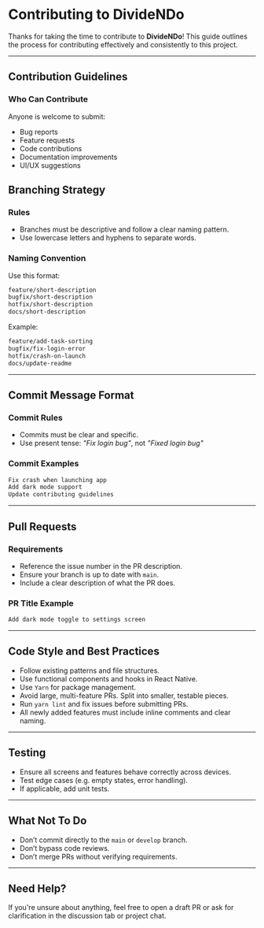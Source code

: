 # Contributing to DivideNDo

Thanks for taking the time to contribute to **DivideNDo**! This guide outlines the process for contributing effectively and consistently to this project.

---

## Contribution Guidelines

### Who Can Contribute

Anyone is welcome to submit:

- Bug reports
- Feature requests
- Code contributions
- Documentation improvements
- UI/UX suggestions

## Branching Strategy

### Rules

- Branches must be descriptive and follow a clear naming pattern.
- Use lowercase letters and hyphens to separate words.

### Naming Convention

Use this format:

```txt
feature/short-description
bugfix/short-description
hotfix/short-description
docs/short-description
```

Example:

```txt
feature/add-task-sorting
bugfix/fix-login-error
hotfix/crash-on-launch
docs/update-readme
```

---

## Commit Message Format

### Commit Rules

- Commits must be clear and specific.
- Use present tense: _"Fix login bug"_, not _"Fixed login bug"_

### Commit Examples

```txt
Fix crash when launching app
Add dark mode support
Update contributing guidelines
```

---

## Pull Requests

### Requirements

- Reference the issue number in the PR description.
- Ensure your branch is up to date with `main`.
- Include a clear description of what the PR does.

### PR Title Example

```txt
Add dark mode toggle to settings screen
```

---

## Code Style and Best Practices

- Follow existing patterns and file structures.
- Use functional components and hooks in React Native.
- Use `Yarn` for package management.
- Avoid large, multi-feature PRs. Split into smaller, testable pieces.
- Run `yarn lint` and fix issues before submitting PRs.
- All newly added features must include inline comments and clear naming.

---

## Testing

- Ensure all screens and features behave correctly across devices.
- Test edge cases (e.g. empty states, error handling).
- If applicable, add unit tests.

---

## What Not To Do

- Don’t commit directly to the `main` or `develop` branch.
- Don’t bypass code reviews.
- Don’t merge PRs without verifying requirements.

---

## Need Help?

If you're unsure about anything, feel free to open a draft PR or ask for clarification in the discussion tab or project chat.
